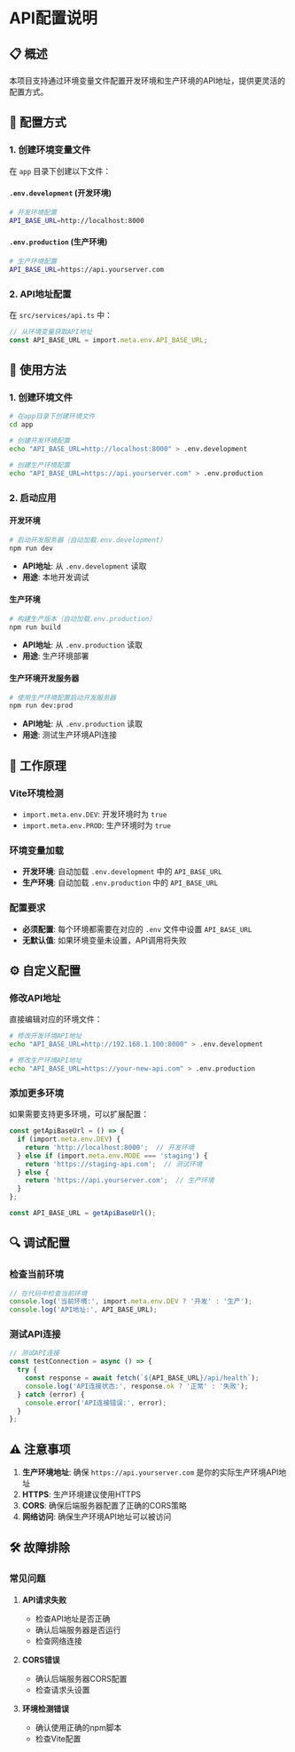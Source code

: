 # API配置说明

## 📋 概述

本项目支持通过环境变量文件配置开发环境和生产环境的API地址，提供更灵活的配置方式。

## 🔧 配置方式

### 1. 创建环境变量文件

在 `app` 目录下创建以下文件：

#### `.env.development` (开发环境)
```bash
# 开发环境配置
API_BASE_URL=http://localhost:8000
```

#### `.env.production` (生产环境)
```bash
# 生产环境配置
API_BASE_URL=https://api.yourserver.com
```

### 2. API地址配置

在 `src/services/api.ts` 中：

```typescript
// 从环境变量获取API地址
const API_BASE_URL = import.meta.env.API_BASE_URL;
```

## 🚀 使用方法

### 1. 创建环境文件
```bash
# 在app目录下创建环境文件
cd app

# 创建开发环境配置
echo "API_BASE_URL=http://localhost:8000" > .env.development

# 创建生产环境配置
echo "API_BASE_URL=https://api.yourserver.com" > .env.production
```

### 2. 启动应用

#### 开发环境
```bash
# 启动开发服务器（自动加载.env.development）
npm run dev
```
- **API地址**: 从 `.env.development` 读取
- **用途**: 本地开发调试

#### 生产环境
```bash
# 构建生产版本（自动加载.env.production）
npm run build
```
- **API地址**: 从 `.env.production` 读取
- **用途**: 生产环境部署

#### 生产环境开发服务器
```bash
# 使用生产环境配置启动开发服务器
npm run dev:prod
```
- **API地址**: 从 `.env.production` 读取
- **用途**: 测试生产环境API连接

## 🔄 工作原理

### Vite环境检测
- `import.meta.env.DEV`: 开发环境时为 `true`
- `import.meta.env.PROD`: 生产环境时为 `true`

### 环境变量加载
- **开发环境**: 自动加载 `.env.development` 中的 `API_BASE_URL`
- **生产环境**: 自动加载 `.env.production` 中的 `API_BASE_URL`

### 配置要求
- **必须配置**: 每个环境都需要在对应的 `.env` 文件中设置 `API_BASE_URL`
- **无默认值**: 如果环境变量未设置，API调用将失败

## ⚙️ 自定义配置

### 修改API地址

直接编辑对应的环境文件：

```bash
# 修改开发环境API地址
echo "API_BASE_URL=http://192.168.1.100:8000" > .env.development

# 修改生产环境API地址
echo "API_BASE_URL=https://your-new-api.com" > .env.production
```

### 添加更多环境

如果需要支持更多环境，可以扩展配置：

```typescript
const getApiBaseUrl = () => {
  if (import.meta.env.DEV) {
    return 'http://localhost:8000';  // 开发环境
  } else if (import.meta.env.MODE === 'staging') {
    return 'https://staging-api.com';  // 测试环境
  } else {
    return 'https://api.yourserver.com';  // 生产环境
  }
};

const API_BASE_URL = getApiBaseUrl();
```

## 🔍 调试配置

### 检查当前环境
```typescript
// 在代码中检查当前环境
console.log('当前环境:', import.meta.env.DEV ? '开发' : '生产');
console.log('API地址:', API_BASE_URL);
```

### 测试API连接
```typescript
// 测试API连接
const testConnection = async () => {
  try {
    const response = await fetch(`${API_BASE_URL}/api/health`);
    console.log('API连接状态:', response.ok ? '正常' : '失败');
  } catch (error) {
    console.error('API连接错误:', error);
  }
};
```

## ⚠️ 注意事项

1. **生产环境地址**: 确保 `https://api.yourserver.com` 是你的实际生产环境API地址
2. **HTTPS**: 生产环境建议使用HTTPS
3. **CORS**: 确保后端服务器配置了正确的CORS策略
4. **网络访问**: 确保生产环境API地址可以被访问

## 🛠️ 故障排除

### 常见问题

1. **API请求失败**
   - 检查API地址是否正确
   - 确认后端服务器是否运行
   - 检查网络连接

2. **CORS错误**
   - 确认后端服务器CORS配置
   - 检查请求头设置

3. **环境检测错误**
   - 确认使用正确的npm脚本
   - 检查Vite配置
